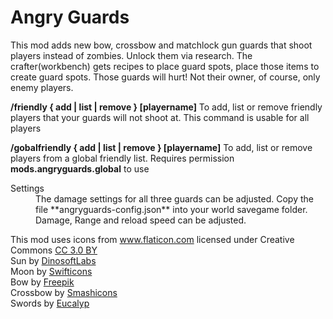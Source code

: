 # Angry Guards

This mod adds new bow, crossbow and matchlock gun guards that shoot players instead of zombies. Unlock them via research. The crafter(workbench) gets recipes to place guard spots, place those items to create guard spots.
Those guards will hurt! Not their owner, of course, only enemy players.

**/friendly { add | list | remove } [playername]** To add, list or remove friendly players that your guards will not shoot at. This command is usable for all players

**/gobalfriendly { add | list | remove } [playername]** To add, list or remove players from a global friendly list. Requires permission **mods.angryguards.global** to use

<dl>
<dt>Settings</dt>
<dd>The damage settings for all three guards can be adjusted. Copy the file **angryguards-config.json** into your world savegame folder. Damage, Range and reload speed can be adjusted.</dd>
<dl>

This mod uses icons from <a href="https://www.flaticon.com/" title="Flaticon">www.flaticon.com</a> licensed under Creative Commons <a href="http://creativecommons.org/licenses/by/3.0/" title="Creative Commons BY 3.0" target="_blank">CC 3.0 BY</a><br>
Sun by <a href="https://www.flaticon.com/authors/dinosoftlabs" title="DinosoftLabs">DinosoftLabs</a><br>
Moon by <a href="https://www.flaticon.com/authors/swifticons" title="Swifticons">Swifticons</a><br>
Bow by <a href="http://www.freepik.com" title="Freepik">Freepik</a><br>
Crossbow by <a href="https://www.flaticon.com/authors/smashicons" title="Smashicons">Smashicons</a><br>
Swords by <a href="https://www.flaticon.com/authors/eucalyp" title="Eucalyp">Eucalyp</a><br>

